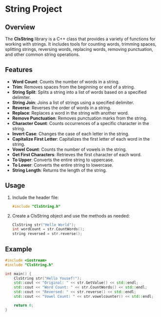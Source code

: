 # String Project
## Overview
The **ClsString** library is a C++ class that provides a variety of functions for working with strings. It includes tools for counting words, trimming spaces, splitting strings, reversing words, replacing words, removing punctuation, and other common string operations.

## Features
- **Word Count**: Counts the number of words in a string.
- **Trim**: Removes spaces from the beginning or end of a string.
- **String Split**: Splits a string into a list of words based on a specified delimiter.
- **String Join**: Joins a list of strings using a specified delimiter.
- **Reverse**: Reverses the order of words in a string.
- **Replace**: Replaces a word in the string with another word.
- **Remove Punctuation**: Removes punctuation marks from the string.
- **Character Count**: Counts occurrences of a specific character in the string.
- **Invert Case**: Changes the case of each letter in the string.
- **Capitalize First Letter**: Capitalizes the first letter of each word in the string.
- **Vowel Count**: Counts the number of vowels in the string.
- **Get First Characters**: Retrieves the first character of each word.
- **To Upper**: Converts the entire string to uppercase.
- **To Lower**: Converts the entire string to lowercase.
- **String Length**: Returns the length of the string.

## Usage
1. Include the header file:
    ```cpp
    #include "ClsString.h"
    ```
2. Create a ClsString object and use the methods as needed:
    ```cpp
    ClsString str("Hello World");
    int wordCount = str.CountWords();
    string reversed = str.reverse();
    ```

## Example
```cpp
#include <iostream>
#include "ClsString.h"

int main() {
    ClsString str("Hello Yousef!");
    std::cout << "Original: " << str.GetValue() << std::endl;
    std::cout << "Word Count: " << str.CountWords() << std::endl;
    std::cout << "Reversed: " << str.reverse() << std::endl;
    std::cout << "Vowel Count: " << str.vowelcounter() << std::endl;

    return 0;
}
```
